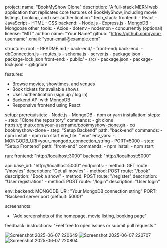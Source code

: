 project:
  name: "BookMyShow Clone"
  description: "A full-stack MERN web application that replicates core features of BookMyShow, including movie listings, booking, and user authentication."
  tech_stack:
    frontend:
      - React
      - JavaScript
      - HTML
      - CSS
    backend:
      - Node.js
      - Express.js
      - MongoDB
      - Mongoose
    other_tools:
      - Axios
      - dotenv
      - nodemon
      - concurrently (optional)
  license: "MIT"
  author:
    name: "Your Name"
    github: "https://github.com/your-username"
    email: "your-email@example.com"

structure:
  root:
    - README.md
    - back-end/
    - front-end/
  back-end:
    - dbConnection.js
    - routes.js
    - schema.js
    - server.js
    - package.json
    - package-lock.json
  front-end:
    - public/
    - src/
    - package.json
    - package-lock.json
    - .gitignore

features:
  - Browse movies, showtimes, and venues
  - Book tickets for available shows
  - User authentication (sign up / log in)
  - Backend API with MongoDB
  - Responsive frontend using React

setup:
  prerequisites:
    - Node.js
    - MongoDB
    - npm or yarn
  installation:
    steps:
      - step: "Clone the repository"
        commands:
          - git clone https://github.com/your-username/bookmyshow-clone.git
          - cd bookmyshow-clone
      - step: "Setup Backend"
        path: "back-end"
        commands:
          - npm install
          - npm run start
        env_file: ".env"
        env_vars:
          - MONGODB_URI=your_mongodb_connection_string
          - PORT=5000
      - step: "Setup Frontend"
        path: "front-end"
        commands:
          - npm install
          - npm start

run:
  frontend: "http://localhost:3000"
  backend: "http://localhost:5000"

api:
  base_url: "http://localhost:5000"
  endpoints:
    - method: GET
      route: "/movies"
      description: "Get all movies"
    - method: POST
      route: "/book"
      description: "Book a show"
    - method: POST
      route: "/register"
      description: "User registration"
    - method: POST
      route: "/login"
      description: "User login"

env:
  backend:
    MONGODB_URI: "Your MongoDB connection string"
    PORT: "Backend server port (default: 5000)"

screenshots:
  - "Add screenshots of the homepage, movie listing, booking page"

feedback:
  instructions: "Feel free to open issues or submit pull requests."

![Screenshot 2025-06-07 220649](https://github.com/user-attachments/assets/533e8ebb-ecca-48b6-8277-fa1fd73f6c83)
![Screenshot 2025-06-07 220707](https://github.com/user-attachments/assets/478e6c2a-8969-4c72-94b3-e1f42c2bb7ae)
![Screenshot 2025-06-07 220804](https://github.com/user-attachments/assets/f312f837-c799-4518-868d-0d2d25abc8db)


